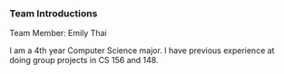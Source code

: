 ### Team Introductions

Team Member: Emily Thai

I am a 4th year Computer Science major. I have previous experience at doing group projects in CS 156 and 148.
